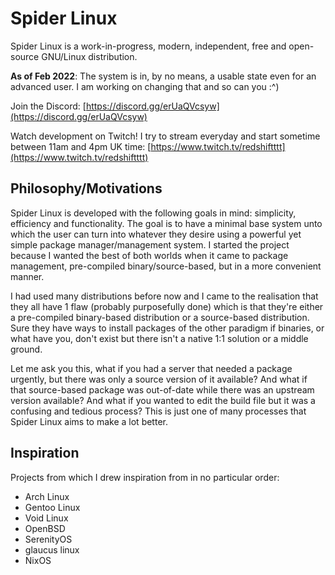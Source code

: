 # Spider Linux

Spider Linux is a work-in-progress, modern, independent, free and open-source
GNU/Linux distribution.

**As of Feb 2022**: The system is in, by no means, a usable state even for an
advanced user. I am working on changing that and so can you :^)

Join the Discord: [https://discord.gg/erUaQVcsyw](https://discord.gg/erUaQVcsyw)

Watch development on Twitch! I try to stream everyday and start sometime between 11am and 4pm UK time: [https://www.twitch.tv/redshiftttt](https://www.twitch.tv/redshiftttt)

## Philosophy/Motivations

Spider Linux is developed with the following goals in mind: simplicity,
efficiency and functionality. The goal is to have a minimal base system unto
which the user can turn into whatever they desire using a powerful yet simple
package manager/management system. I started the project because I wanted the
best of both worlds when it came to package management, pre-compiled
binary/source-based, but in a more convenient manner.

I had used many distributions before now and I came to the realisation that
they all have 1 flaw (probably purposefully done) which is that they're either
a pre-compiled binary-based distribution or a source-based distribution. Sure
they have ways to install packages of the other paradigm if binaries, or what
have you, don't exist but there isn't a native 1:1 solution or a middle ground.

Let me ask you this, what if you had a server that needed a package urgently,
but there was only a source version of it available? And what if that
source-based package was out-of-date while there was an upstream version
available? And what if you wanted to edit the build file but it was a confusing
and tedious process? This is just one of many processes that Spider Linux aims
to make a lot better.

## Inspiration

Projects from which I drew inspiration from in no particular order:

- Arch Linux
- Gentoo Linux
- Void Linux
- OpenBSD
- SerenityOS
- glaucus linux
- NixOS
